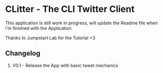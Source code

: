 # CLitter - The CLI Twitter Client
This application is still work in progress, will update the Readme file when i'm finished with the Application

Thanks to Jumpstart Lab for the Tutorial <3

## Changelog
1. V0.1 - Release the App with basic tweet mechanics
